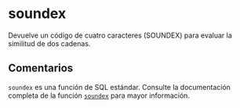 ﻿---
SidebarGroup: "Funciones de texto"
Autogenerated: true
---

# soundex

Devuelve un código de cuatro caracteres (SOUNDEX) para evaluar la similitud de dos cadenas.

## Comentarios 

`soundex` es una función de SQL estándar. Consulte la documentación completa de la función [`soundex`](https://learn.microsoft.com/es-es/sql/t-sql/functions/soundex-transact-sql) para mayor información.
